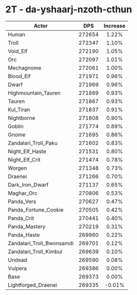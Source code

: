 # 2T - da-yshaarj-nzoth-cthun
| Actor | DPS | Increase |
|---|:---:|:---:|
|Human|272654|1.22%|
|Troll|272347|1.10%|
|Void_Elf|272190|1.05%|
|Orc|272097|1.01%|
|Mechagnome|272061|1.00%|
|Blood_Elf|271971|0.96%|
|Dwarf|271969|0.96%|
|Highmountain_Tauren|271889|0.93%|
|Tauren|271867|0.93%|
|Kul_Tiran|271837|0.91%|
|Nightborne|271808|0.90%|
|Goblin|271774|0.89%|
|Gnome|271695|0.86%|
|Zandalari_Troll_Paku|271602|0.83%|
|Night_Elf_Haste|271531|0.80%|
|Night_Elf_Crit|271474|0.78%|
|Worgen|271348|0.73%|
|Draenei|271266|0.70%|
|Dark_Iron_Dwarf|271137|0.65%|
|Maghar_Orc|270806|0.53%|
|Panda_Vers|270627|0.47%|
|Panda_Fortune_Cookie|270505|0.42%|
|Panda_Crit|270441|0.40%|
|Panda_Mastery|270219|0.31%|
|Panda_Haste|269960|0.22%|
|Zandalari_Troll_Bwonsamdi|269701|0.12%|
|Zandalari_Troll_Kimbul|269639|0.10%|
|Undead|269590|0.08%|
|Vulpera|269386|0.00%|
|Base|269373|0.00%|
|Lightforged_Draenei|269335|-0.01%|
